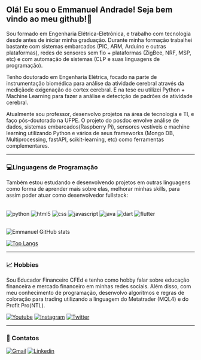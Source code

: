 ## Olá! Eu sou o Emmanuel Andrade! Seja bem vindo ao meu github!👋

Sou formado em Engenharia Elétrica-Eletrônica, e trabalho com tecnologia desde antes de iniciar minha graduação. Durante minha formação trabalhei bastante com sistemas embarcados (PIC, ARM, Arduino e outras plataformas), redes de sensores sem fio + plataformas (ZigBee, NRF, MSP, etc) e com automação de sistemas (CLP e suas linguagens de programação).

Tenho doutorado em Engenharia Elétrica, focado na parte de instrumentação biomédica para análise da atividade cerebral através da mediçãode oxigenação do cortex cerebral. E na tese eu utilizei Python + Machine Learning para fazer a análise e detectção de padrões de atividade cerebral.

Atualmente sou professor, desenvolvo projetos na área de tecnologia e TI, e faço pós-doutorado na UFPE. O projeto do posdoc envolve análise de dados, sistemas embarcados(Raspberry Pi), sensores vestíveis e machine learning utilizando Python e vários de seus frameworks (Mongo DB, Multiprocessing, fastAPI, scikit-learning, etc) como ferramentas complementares.
<hr>

### 💻Linguagens de Programação

Também estou estudando e desenvolvendo projetos em outras linguagens como forma de aprender mais sobre elas, melhorar minhas skills, para assim poder atuar como desenvolvedor fullstack:

<div>
    <br>
    <img align="center" alt="python" src="https://img.shields.io/badge/Python-3776AB?style=for-the-badge&logo=python&logoColor=white" />
    <img align="center" alt="html5" src="https://img.shields.io/badge/HTML5-E34F26?style=for-the-badge&logo=html5&logoColor=white" />
    <img align="center" alt="css" src="https://img.shields.io/badge/CSS3-1572B6?style=for-the-badge&logo=css3&logoColor=white" />
    <img align="center" alt="javascript" src="https://img.shields.io/badge/JavaScript-323330?style=for-the-badge&logo=javascript&logoColor=F7DF1E" />
    <img align="center" alt="java" src="https://img.shields.io/badge/Java-ED8B00?style=for-the-badge&logo=openjdk&logoColor=white" />
    <img align="center" alt="dart" src="https://img.shields.io/badge/Dart-0175C2?style=for-the-badge&logo=dart&logoColor=white" />
     <img align="center" alt="flutter" src="https://img.shields.io/badge/Flutter-02569B?style=for-the-badge&logo=flutter&logoColor=white" />

</div>
<br>



![Emmanuel GitHub stats](https://vercel.com/eabs86/github-readme-stats-fbhr/BKErojhCcV18pY8sKKXKCXQF6kHa/api?username=eabs86&show_icons=true&theme=tokyonight)

[![Top Langs](https://vercel.com/eabs86/github-readme-stats-fbhr/BKErojhCcV18pY8sKKXKCXQF6kHa/api/top-langs/?username=eabs86&hide_progress=true)](https://github.com/anuraghazra/github-readme-stats)

<hr>

### 📈 Hobbies

Sou Educador Financeiro CFEd e tenho como hobby falar sobre educação financeira e mercado financeiro em minhas redes sociais. Além disso, com meu conhecimento de programação, desenvolvo algoritmos e regras de coloração para trading utilizando a linguagem do Metatrader (MQL4) e do Profit Pro(NTL).

[![Youtube](https://img.shields.io/badge/YouTube-FF0000?style=for-the-badge&logo=youtube&logoColor=white)](https://www.youtube.com/holdetrade)
[![Instagram](https://img.shields.io/badge/Instagram-E4405F?style=for-the-badge&logo=instagram&logoColor=white)](https://www.instagram.com/holdetrade/)
[![Twitter](https://img.shields.io/badge/Twitter-1DA1F2?style=for-the-badge&logo=twitter&logoColor=white)](https://www.twitter.com/holdetrade/)





<hr>

### 📱 Contatos

[![Gmail](https://img.shields.io/badge/Gmail-D14836?style=for-the-badge&logo=gmail&logoColor=white)](emmanuel.andrade@gmail.com)
[![Linkedin](https://img.shields.io/badge/LinkedIn-0077B5?style=for-the-badge&logo=linkedin&logoColor=white)](https://www.linkedin.com/in/eabs86/)
